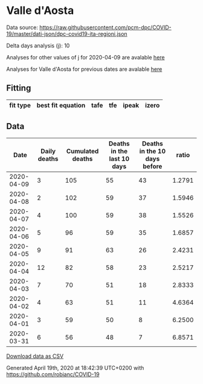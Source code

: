 # Valle d'Aosta

Data source: https://raw.githubusercontent.com/pcm-dpc/COVID-19/master/dati-json/dpc-covid19-ita-regioni.json

Delta days analysis (j): 10

Analyses for other values of j for 2020-04-09 are avalable [here](../2020-04-09/README.md)

Analyses for Valle d'Aosta for previous dates are avalable [here](../README.md)

## Fitting 
|fit type|best fit equation|tafe|tfe|ipeak|izero|
|-------|-----|--------|------|---|---|

## Data
|Date|Daily deaths|Cumulated deaths|Deaths in the last 10 days|Deaths in the 10 days before|ratio|
|----|----------|-----------|-------|--------------------|-----|
|2020-04-09|3|105|55|43|1.2791|
|2020-04-08|2|102|59|37|1.5946|
|2020-04-07|4|100|59|38|1.5526|
|2020-04-06|5|96|59|35|1.6857|
|2020-04-05|9|91|63|26|2.4231|
|2020-04-04|12|82|58|23|2.5217|
|2020-04-03|7|70|51|18|2.8333|
|2020-04-02|4|63|51|11|4.6364|
|2020-04-01|3|59|50|8|6.2500|
|2020-03-31|6|56|48|7|6.8571|

[Download data as CSV](COVID-19_valle_d'aosta_j10_2020-04-09.csv)

Generated April 19th, 2020 at 18:42:39 UTC+0200 with https://github.com/robianc/COVID-19
